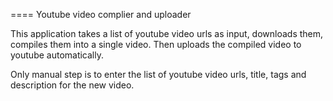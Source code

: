 ==== Youtube video complier and uploader

This application takes a list of youtube video urls as input, downloads them, compiles them into a single video. 
Then uploads the compiled video to youtube automatically.

Only manual step is to enter the list of youtube video urls, title, tags and description for the new video. 
